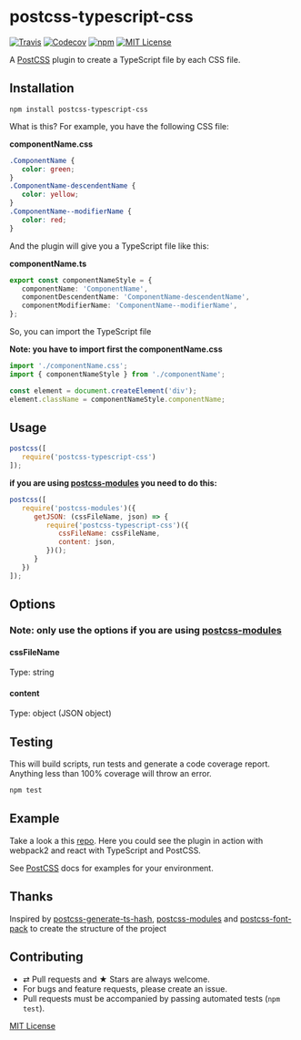 # postcss-typescript-css

[![Travis](https://img.shields.io/travis/ezavile/postcss-typescript-css.svg?style=flat-square)](https://travis-ci.org/ezavile/postcss-typescript-css)
[![Codecov](https://img.shields.io/codecov/c/github/ezavile/postcss-typescript-css.svg?style=flat-square)](https://codecov.io/gh/ezavile/postcss-typescript-css)
[![npm](https://img.shields.io/npm/v/postcss-typescript-css.svg?style=flat-square)](https://www.npmjs.com/package/postcss-typescript-css)
[![MIT License](https://img.shields.io/npm/l/postcss-typescript-css.svg?style=flat-square)](http://opensource.org/licenses/MIT)

A [PostCSS] plugin to create a TypeScript file by each CSS file.

## Installation
```
npm install postcss-typescript-css
```

What is this? For example, you have the following CSS file:

**componentName.css**
```css
.ComponentName {
   color: green;
}
.ComponentName-descendentName {
   color: yellow;
}
.ComponentName--modifierName {
   color: red;
}
```
And the plugin will give you a TypeScript file like this:

**componentName.ts**
```typescript
export const componentNameStyle = {
   componentName: 'ComponentName',
   componentDescendentName: 'ComponentName-descendentName',
   componentModifierName: 'ComponentName--modifierName',
};
```
So, you can import the TypeScript file

**Note: you have to import first the componentName.css**
```typescript
import './componentName.css';
import { componentNameStyle } from './componentName';

const element = document.createElement('div');
element.className = componentNameStyle.componentName;
```
## Usage
```javascript
postcss([
   require('postcss-typescript-css')
]);
```
**if you are using [postcss-modules] you need to do this:**

```javascript
postcss([
   require('postcss-modules')({
      getJSON: (cssFileName, json) => {
         require('postcss-typescript-css')({
            cssFileName: cssFileName,
            content: json,
         })();
      }
   })
]);
```
## Options
### Note: only use the options if you are using [postcss-modules]
#### cssFileName
Type: string
#### content
Type: object (JSON object)
## Testing
This will build scripts, run tests and generate a code coverage report. Anything less than 100% coverage will throw an error.
```javascript
npm test
```
## Example
Take a look a this [repo]. Here you could see the plugin in action with webpack2 and react with TypeScript and PostCSS.

See [PostCSS] docs for examples for your environment.

## Thanks
Inspired by [postcss-generate-ts-hash], [postcss-modules] and [postcss-font-pack] to create the structure of the project

## Contributing
* ⇄ Pull requests and ★ Stars are always welcome.
* For bugs and feature requests, please create an issue.
* Pull requests must be accompanied by passing automated tests (`npm test`).

[MIT License]

[PostCSS]: https://github.com/postcss/postcss
[postcss-modules]: https://github.com/css-modules/postcss-modules
[repo]: https://github.com/ezavile/postcss-typescript-css-example
[postcss-font-pack]: https://github.com/jedmao/postcss-font-pack
[postcss-generate-ts-hash]: https://github.com/mohsen1/postcss-generate-ts-hash
[MIT License]: https://github.com/ezavile/postcss-typescript-css/blob/master/LICENSE
